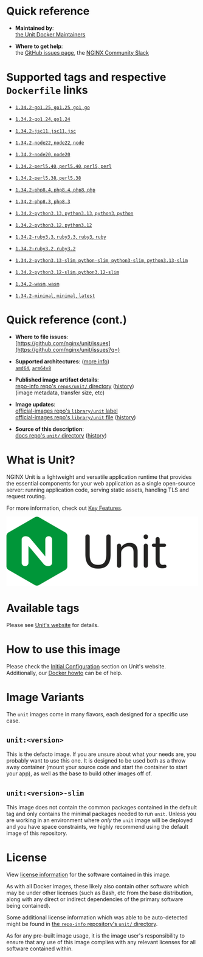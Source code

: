<!--

********************************************************************************

WARNING:

    DO NOT EDIT "unit/README.md"

    IT IS AUTO-GENERATED

    (from the other files in "unit/" combined with a set of templates)

********************************************************************************

-->

# Quick reference

-	**Maintained by**:  
	[the Unit Docker Maintainers](https://github.com/nginx/unit)

-	**Where to get help**:  
	the [GitHub issues page](https://github.com/nginx/unit/issues), the [NGINX Community Slack](https://community.nginx.org/joinslack)

# Supported tags and respective `Dockerfile` links

-	[`1.34.2-go1.25`, `go1.25`, `go1`, `go`](https://github.com/nginx/unit/blob/e89c9e743ec1585fa64206f8757e077e7dd5dbc9/pkg/docker/Dockerfile.go1.25)

-	[`1.34.2-go1.24`, `go1.24`](https://github.com/nginx/unit/blob/e89c9e743ec1585fa64206f8757e077e7dd5dbc9/pkg/docker/Dockerfile.go1.24)

-	[`1.34.2-jsc11`, `jsc11`, `jsc`](https://github.com/nginx/unit/blob/bda6a949b8a9f3f5ebe0e961ae52756ceb9dbb68/pkg/docker/Dockerfile.jsc11)

-	[`1.34.2-node22`, `node22`, `node`](https://github.com/nginx/unit/blob/bda6a949b8a9f3f5ebe0e961ae52756ceb9dbb68/pkg/docker/Dockerfile.node22)

-	[`1.34.2-node20`, `node20`](https://github.com/nginx/unit/blob/bda6a949b8a9f3f5ebe0e961ae52756ceb9dbb68/pkg/docker/Dockerfile.node20)

-	[`1.34.2-perl5.40`, `perl5.40`, `perl5`, `perl`](https://github.com/nginx/unit/blob/bda6a949b8a9f3f5ebe0e961ae52756ceb9dbb68/pkg/docker/Dockerfile.perl5.40)

-	[`1.34.2-perl5.38`, `perl5.38`](https://github.com/nginx/unit/blob/bda6a949b8a9f3f5ebe0e961ae52756ceb9dbb68/pkg/docker/Dockerfile.perl5.38)

-	[`1.34.2-php8.4`, `php8.4`, `php8`, `php`](https://github.com/nginx/unit/blob/bda6a949b8a9f3f5ebe0e961ae52756ceb9dbb68/pkg/docker/Dockerfile.php8.4)

-	[`1.34.2-php8.3`, `php8.3`](https://github.com/nginx/unit/blob/bda6a949b8a9f3f5ebe0e961ae52756ceb9dbb68/pkg/docker/Dockerfile.php8.3)

-	[`1.34.2-python3.13`, `python3.13`, `python3`, `python`](https://github.com/nginx/unit/blob/bda6a949b8a9f3f5ebe0e961ae52756ceb9dbb68/pkg/docker/Dockerfile.python3.13)

-	[`1.34.2-python3.12`, `python3.12`](https://github.com/nginx/unit/blob/bda6a949b8a9f3f5ebe0e961ae52756ceb9dbb68/pkg/docker/Dockerfile.python3.12)

-	[`1.34.2-ruby3.3`, `ruby3.3`, `ruby3`, `ruby`](https://github.com/nginx/unit/blob/bda6a949b8a9f3f5ebe0e961ae52756ceb9dbb68/pkg/docker/Dockerfile.ruby3.3)

-	[`1.34.2-ruby3.2`, `ruby3.2`](https://github.com/nginx/unit/blob/bda6a949b8a9f3f5ebe0e961ae52756ceb9dbb68/pkg/docker/Dockerfile.ruby3.2)

-	[`1.34.2-python3.13-slim`, `python-slim`, `python3-slim`, `python3.13-slim`](https://github.com/nginx/unit/blob/bda6a949b8a9f3f5ebe0e961ae52756ceb9dbb68/pkg/docker/Dockerfile.python3.13-slim)

-	[`1.34.2-python3.12-slim`, `python3.12-slim`](https://github.com/nginx/unit/blob/bda6a949b8a9f3f5ebe0e961ae52756ceb9dbb68/pkg/docker/Dockerfile.python3.12-slim)

-	[`1.34.2-wasm`, `wasm`](https://github.com/nginx/unit/blob/bda6a949b8a9f3f5ebe0e961ae52756ceb9dbb68/pkg/docker/Dockerfile.wasm)

-	[`1.34.2-minimal`, `minimal`, `latest`](https://github.com/nginx/unit/blob/bda6a949b8a9f3f5ebe0e961ae52756ceb9dbb68/pkg/docker/Dockerfile.minimal)

# Quick reference (cont.)

-	**Where to file issues**:  
	[https://github.com/nginx/unit/issues](https://github.com/nginx/unit/issues?q=)

-	**Supported architectures**: ([more info](https://github.com/docker-library/official-images#architectures-other-than-amd64))  
	[`amd64`](https://hub.docker.com/r/amd64/unit/), [`arm64v8`](https://hub.docker.com/r/arm64v8/unit/)

-	**Published image artifact details**:  
	[repo-info repo's `repos/unit/` directory](https://github.com/docker-library/repo-info/blob/master/repos/unit) ([history](https://github.com/docker-library/repo-info/commits/master/repos/unit))  
	(image metadata, transfer size, etc)

-	**Image updates**:  
	[official-images repo's `library/unit` label](https://github.com/docker-library/official-images/issues?q=label%3Alibrary%2Funit)  
	[official-images repo's `library/unit` file](https://github.com/docker-library/official-images/blob/master/library/unit) ([history](https://github.com/docker-library/official-images/commits/master/library/unit))

-	**Source of this description**:  
	[docs repo's `unit/` directory](https://github.com/docker-library/docs/tree/master/unit) ([history](https://github.com/docker-library/docs/commits/master/unit))

# What is Unit?

NGINX Unit is a lightweight and versatile application runtime that provides the essential components for your web application as a single open-source server: running application code, serving static assets, handling TLS and request routing.

For more information, check out [Key Features](https://unit.nginx.org/keyfeatures).

![logo](https://raw.githubusercontent.com/docker-library/docs/d6e69ebb56fe6890bd6ec587295ff1d67e2849fe/unit/logo.svg?sanitize=true)

# Available tags

Please see [Unit's website](https://unit.nginx.org/installation/#docker-images) for details.

# How to use this image

Please check the [Initial Configuration](https://unit.nginx.org/installation/#initial-configuration) section on Unit's website. Additionally, our [Docker howto](https://unit.nginx.org/howto/docker/) can be of help.

# Image Variants

The `unit` images come in many flavors, each designed for a specific use case.

## `unit:<version>`

This is the defacto image. If you are unsure about what your needs are, you probably want to use this one. It is designed to be used both as a throw away container (mount your source code and start the container to start your app), as well as the base to build other images off of.

## `unit:<version>-slim`

This image does not contain the common packages contained in the default tag and only contains the minimal packages needed to run `unit`. Unless you are working in an environment where *only* the `unit` image will be deployed and you have space constraints, we highly recommend using the default image of this repository.

# License

View [license information](https://raw.githubusercontent.com/nginx/unit/master/LICENSE) for the software contained in this image.

As with all Docker images, these likely also contain other software which may be under other licenses (such as Bash, etc from the base distribution, along with any direct or indirect dependencies of the primary software being contained).

Some additional license information which was able to be auto-detected might be found in [the `repo-info` repository's `unit/` directory](https://github.com/docker-library/repo-info/tree/master/repos/unit).

As for any pre-built image usage, it is the image user's responsibility to ensure that any use of this image complies with any relevant licenses for all software contained within.
